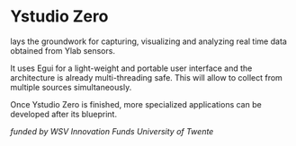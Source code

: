 # Ystudio Zero

lays the groundwork for capturing, visualizing and analyzing
real time data obtained from Ylab sensors. 

It uses Egui for a light-weight and portable user interface and 
the architecture is already multi-threading safe. This will allow to collect 
from multiple sources simultaneously.

Once Ystudio Zero is finished, more specialized applications can
be developed after its blueprint.

*funded by WSV Innovation Funds University of Twente*
